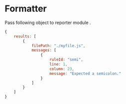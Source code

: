 # Formatter

Pass following object to reporter module .

```js
{
    results: [
        {
            filePath: "./myfile.js",
            messages: [
                {
                    ruleId: "semi",
                    line: 1,
                    column: 23,
                    message: "Expected a semicolon."
                }
            ]
        }
    ]
}
```